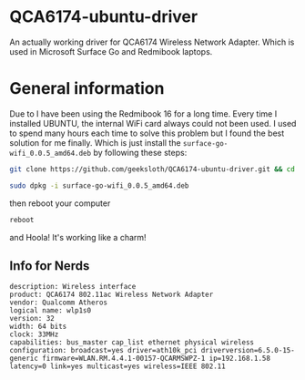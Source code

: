 # QCA6174-ubuntu-driver
An actually working driver for QCA6174 Wireless Network Adapter. Which is used in Microsoft Surface Go and Redmibook laptops.


# General information
Due to I have been using the Redmibook 16 for a long time. Every time I installed UBUNTU, the internal WiFi card always could not been used. I used to spend many hours each time to solve this problem but I found the best solution for me finally. Which is just install the `surface-go-wifi_0.0.5_amd64.deb` by following these steps:

```bash
git clone https://github.com/geeksloth/QCA6174-ubuntu-driver.git && cd QCA6174-ubuntu-driver
```
```bash
sudo dpkg -i surface-go-wifi_0.0.5_amd64.deb
```
then reboot your computer
```bash
reboot
```
and Hoola! It's working like a charm!


## Info for Nerds
```
description: Wireless interface
product: QCA6174 802.11ac Wireless Network Adapter
vendor: Qualcomm Atheros
logical name: wlp1s0
version: 32
width: 64 bits
clock: 33MHz
capabilities: bus_master cap_list ethernet physical wireless
configuration: broadcast=yes driver=ath10k_pci driverversion=6.5.0-15-generic firmware=WLAN.RM.4.4.1-00157-QCARMSWPZ-1 ip=192.168.1.58 latency=0 link=yes multicast=yes wireless=IEEE 802.11
```
